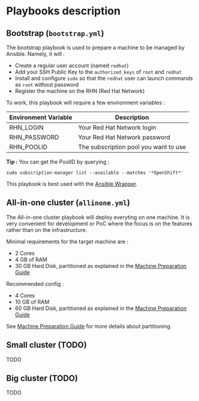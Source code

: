 # Playbooks description

## Bootstrap (`bootstrap.yml`)

The bootstrap playbook is used to prepare a machine to be managed by Ansible.
Namely, it will :
 - Create a regular user account (named `redhat`)
 - Add your SSH Public Key to the `authorized_keys` of `root` and `redhat`
 - Install and configure `sudo` so that the `redhat` user can launch commands as `root` without password
 - Register the machine on the RHN (Red Hat Network)

To work, this playbook will require a few environment variables :

| Environment Variable | Description |
| --- | --- |
| RHN_LOGIN | Your Red Hat Network login |
| RHN_PASSWORD | Your Red Hat Network password |
| RHN_POOLID | The subscription pool you want to use |

__Tip :__ You can get the PoolID by querying :
```
sudo subscription-manager list --available --matches '*OpenShift*'
```

This playbook is best used with the [Ansible Wrapper](ANSIBLE_WRAPPER.md).

## All-in-one cluster (`allinone.yml`)

The All-in-one cluster playbook will deploy everyting on one machine. It is very
convenient for development or PoC where the focus is on the features rather than on the infrastructure.

Minimal requirements for the target machine are :
 - 2 Cores
 - 4 GB of RAM
 - 30 GB Hard Disk, partitioned as explained in the [Machine Preparation Guide](MACHINE_PREPARATION.md)

Recommended config :
 - 4 Cores
 - 10 GB of RAM
 - 60 GB Hard Disk, partitioned as explained in the [Machine Preparation Guide](MACHINE_PREPARATION.md)

See [Machine Preparation Guide](MACHINE_PREPARATION.md) for more details about partitioning.

## Small cluster (TODO)

TODO

## Big cluster (TODO)

TODO
